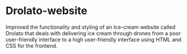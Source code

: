 # Drolato-website

Improved the functionality and styling of an Ice-cream website called Drolato that deals with delivering ice cream through drones from a poor user-friendly interface to a high user-friendly interface using HTML and CSS for the frontend.


